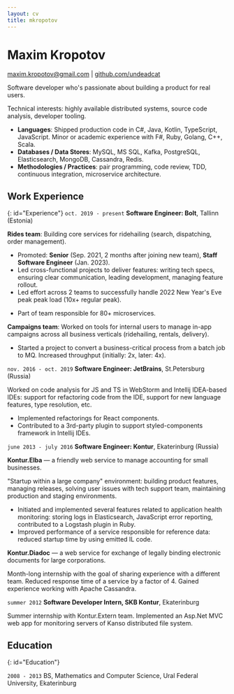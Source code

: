 ```yaml
---
layout: cv
title: mkropotov
---
```

<!--
TODO: date ranges contain unicode nbsp (option + space)
-->

# Maxim Kropotov

<p id="contacts">
<a href="maxim.kropotov@gmail.com">maxim.kropotov@gmail.com</a>
| <a href="https://github.com/undeadcat">github.com/undeadcat</a>
</p>

Software developer who's passionate about building a product for real users.
<!-- Don't believe in something being 'done' or 'not my job' until the users are happy. -->
Technical interests: highly available distributed systems, source code analysis, developer tooling.

* __Languages__: Shipped production code in C#, Java, Kotlin, TypeScript, JavaScript. Minor or academic experience with F#, Ruby, Golang, C++, Scala.
* __Databases / Data Stores__: MySQL, MS SQL, Kafka, PostgreSQL, Elasticsearch, MongoDB, Cassandra, Redis.
* __Methodologies / Practices__: pair programming, code review, TDD, continuous integration, microservice architecture.

## Work Experience
{: id="Experience"}
`oct. 2019 - present`
__Software Engineer: Bolt__, Tallinn (Estonia)

__Rides team__: Building core services for ridehailing (search, dispatching, order management).
* Promoted: **Senior** (Sep. 2021, 2 months after joining new team), **Staff Software Engineer** (Jan. 2023).
* Led cross-functional projects to deliver features: writing tech specs, ensuring clear communication, leading development, managing feature rollout.
* Led effort across 2 teams to successfully handle 2022 New Year's Eve peak peak load (10x+ regular peak).
<!-- redis cluster? -->
* Part of team responsible for 80+ microservices.

__Campaigns team__: Worked on tools for internal users to manage in-app campaigns across all business verticals (ridehailing, rentals, delivery).
* Started a project to convert a business-critical process from a batch job to MQ. Increased throughput (initially: 2x, later: 4x).

`nov. 2016 - oct. 2019`
__Software Engineer: JetBrains__, St.Petersburg (Russia)

Worked on code analysis for JS and TS in WebStorm and Intellij IDEA-based IDEs: support for refactoring code from the IDE, 
support for new language features, type resolution, etc.
* Implemented refactorings for React components.
* Contributed to a 3rd-party plugin to support styled-components framework in Intellij IDEs.

`june 2013 - july 2016`
__Software Engineer: Kontur__, Ekaterinburg (Russia)

__Kontur.Elba__ &mdash; a friendly web service to manage accounting for small businesses.

"Startup within a large company" environment: building product features, managing releases, solving user issues with tech support team, maintaining production and staging environments.

* Initiated and implemented several features related to application health monitoring: storing logs in Elasticsearch, 
JavaScript error reporting, contributed to a Logstash plugin in Ruby. 
* Improved performance of a service responsible for reference data: reduced startup time by using emitted IL code.

__Kontur.Diadoc__  &mdash; a web service for exchange of legally binding electronic documents for large corporations.

Month-long internship with the goal of sharing experience with a different team. Reduced response time of a service by a factor of 4. Gained experience working with Apache Cassandra.

`summer 2012` __Software Developer Intern, SKB Kontur__, Ekaterinburg

Summer internship with Kontur.Extern team. Implemented an Asp.Net MVC web app for monitoring servers of Kanso distributed file system.

## Education
{: id="Education"}

`2008 - 2013`
BS, Mathematics and Computer Science, Ural Federal University, Ekaterinburg
